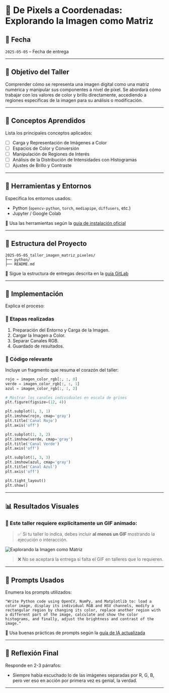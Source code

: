 # 🧪 De Pixels a Coordenadas: Explorando la Imagen como Matriz

## 📅 Fecha
`2025-05-05` – Fecha de entrega 

---

## 🎯 Objetivo del Taller

Comprender cómo se representa una imagen digital como una matriz numérica y manipular sus componentes a nivel de píxel. Se abordará cómo trabajar con los valores de color y brillo directamente, accediendo a regiones específicas de la imagen para su análisis o modificación.

---

## 🧠 Conceptos Aprendidos

Lista los principales conceptos aplicados:

- [ ] Carga y Representación de Imágenes a Color
- [ ] Espacios de Color y Conversión
- [ ] Manipulación de Regiones de Interés
- [ ] Análisis de la Distribución de Intensidades con Histogramas
- [ ] Ajustes de Brillo y Contraste

---

## 🔧 Herramientas y Entornos

Especifica los entornos usados:

- Python (`opencv-python`, `torch`, `mediapipe`, `diffusers`, etc.)
- Jupyter / Google Colab

📌 Usa las herramientas según la [guía de instalación oficial](./guia_instalacion_entornos_visual.md)

---

## 📁 Estructura del Proyecto

```
2025-05-05_taller_imagen_matriz_pixeles/
├── python/               
├── README.md
```

📎 Sigue la estructura de entregas descrita en la [guía GitLab](./guia_gitlab_computacion_visual.md)

---

## 🧪 Implementación

Explica el proceso:

### 🔹 Etapas realizadas
1. Preparación del Entorno y Carga de la Imagen.
2. Cargar la Imagen a Color.
3. Separar Canales RGB.
4. Guardado de resultados.

### 🔹 Código relevante

Incluye un fragmento que resuma el corazón del taller:

```python
rojo = imagen_color_rgb[:, :, 0]
verde = imagen_color_rgb[:, :, 1]
azul = imagen_color_rgb[:, :, 2]

# Mostrar los canales individuales en escala de grises
plt.figure(figsize=(12, 4))

plt.subplot(1, 3, 1)
plt.imshow(rojo, cmap='gray')
plt.title('Canal Rojo')
plt.axis('off')

plt.subplot(1, 3, 2)
plt.imshow(verde, cmap='gray')
plt.title('Canal Verde')
plt.axis('off')

plt.subplot(1, 3, 3)
plt.imshow(azul, cmap='gray')
plt.title('Canal Azul')
plt.axis('off')

plt.tight_layout()
plt.show()
```

---

## 📊 Resultados Visuales

### 📌 Este taller **requiere explícitamente un GIF animado**:

> ✅ Si tu taller lo indica, debes incluir **al menos un GIF** mostrando la ejecución o interacción.

![Explorando la Imagen como Matriz](python/Taller5Py.gif)

> ❌ No se aceptará la entrega si falta el GIF en talleres que lo requieren.

---

## 🧩 Prompts Usados

Enumera los prompts utilizados:

```text
"Write Python code using OpenCV, NumPy, and Matplotlib to: load a color image, display its individual RGB and HSV channels, modify a rectangular region by changing its color, replace another region with a different part of the image, calculate and show the color histograms, and finally, adjust the brightness and contrast of the image."
```

📎 Usa buenas prácticas de prompts según la [guía de IA actualizada](./guia_prompts_inteligencias_artificiales_actualizada.md)

---

## 💬 Reflexión Final

Responde en 2-3 párrafos:

- Siempre había escuchado lo de las imágenes separadas por R, G, B, pero ver eso en acción por primera vez es genial, la verdad.

---
